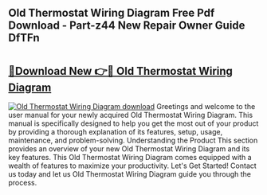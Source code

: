 ## Old Thermostat Wiring Diagram Free Pdf Download - Part-z44 New Repair Owner Guide DfTFn

# <h2><a href="http://dfsoo5.blite.top/?on=Old+Thermostat+Wiring+Diagram">🔗Download New 👉🔴 Old Thermostat Wiring Diagram</a></h2>

[![Old Thermostat Wiring Diagram download](https://i.imgur.com/lujVjoI.png)](http://dfsoo5.blite.top/?on=Old+Thermostat+Wiring+Diagram)
Greetings and welcome to the user manual for your newly acquired Old Thermostat Wiring Diagram. This manual is specifically designed to help you get the most out of your product by providing a thorough explanation of its features, setup, usage, maintenance, and problem-solving. Understanding the Product This section provides an overview of your new Old Thermostat Wiring Diagram and its key features. This Old Thermostat Wiring Diagram comes equipped with a wealth of features to maximize your productivity. Let's Get Started! Contact us today and let us Old Thermostat Wiring Diagram guide you through the process.
